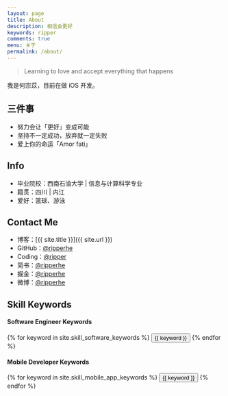 ```yaml
---
layout: page
title: About
description: 相信会更好
keywords: ripper
comments: true
menu: 关于
permalink: /about/
---
```


> Learning to love and accept everything that happens

我是何宗苡，目前在做 iOS 开发。

## 三件事

* 努力会让「更好」变成可能
* 坚持不一定成功，放弃就一定失败
* 爱上你的命运「Amor fati」

## Info

* 毕业院校：西南石油大学 \| 信息与计算科学专业
* 籍贯：四川 \| 内江
* 爱好：篮球、游泳

## Contact Me

* 博客：[{{ site.title }}]({{ site.url }})
* GitHub：[@ripperhe](https://github.com/ripperhe)
* Coding：[@ripper](https://coding.net/u/ripper)
* 简书：[@ripperhe](http://www.jianshu.com/users/b9249fb85d5d/latest_articles)
* 掘金：[@ripperhe](http://gold.xitu.io/user/5815dfbdbf22ec006892f92f)
* 微博：[@ripperhe](http://weibo.com/ripperhe)

## Skill Keywords

#### Software Engineer Keywords
<div class="btn-inline">
    {% for keyword in site.skill_software_keywords %}
    <button class="btn btn-outline" type="button">{{ keyword }}</button>
    {% endfor %}
</div>

#### Mobile Developer Keywords
<div class="btn-inline">
    {% for keyword in site.skill_mobile_app_keywords %}
    <button class="btn btn-outline" type="button">{{ keyword }}</button>
    {% endfor %}
</div>
